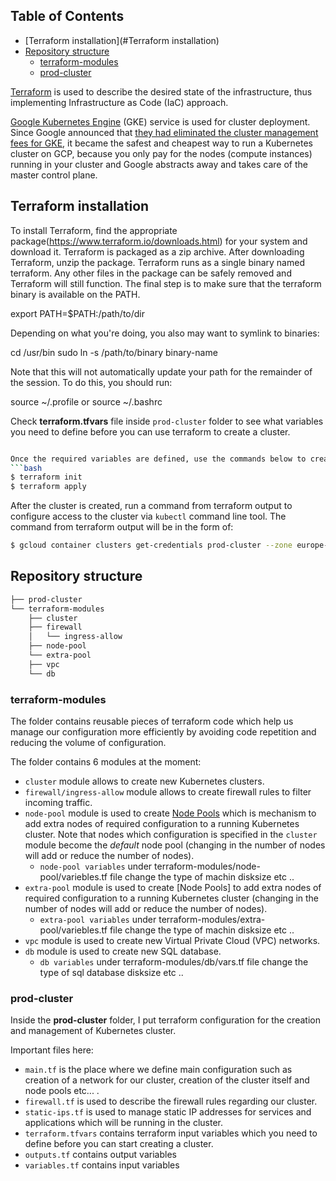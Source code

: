## Table of Contents
* [Terraform installation](#Terraform installation)
* [Repository structure](#repository-structure)
   * [terraform-modules](#terraform-modules)
   * [prod-cluster](#prod-cluster)


[Terraform](https://www.terraform.io/) is used to describe the desired state of the infrastructure, thus implementing Infrastructure as Code (IaC) approach.

[Google Kubernetes Engine](https://cloud.google.com/kubernetes-engine/) (GKE) service is used for cluster deployment. Since Google announced that [they had eliminated the cluster management fees for GKE](https://cloudplatform.googleblog.com/2017/11/Cutting-Cluster-Management-Fees-on-Google-Kubernetes-Engine.html), it became the safest and cheapest way to run a Kubernetes cluster on GCP, because you only pay for the nodes (compute instances) running in your cluster and Google abstracts away and takes care of the master control plane.  


## Terraform installation
To install Terraform, find the appropriate package(https://www.terraform.io/downloads.html) for your system and download it. Terraform is packaged as a zip archive.
After downloading Terraform, unzip the package. Terraform runs as a single binary named terraform. Any other files in the package can be safely removed and Terraform will still function.
The final step is to make sure that the terraform binary is available on the PATH.

export PATH=$PATH:/path/to/dir

Depending on what you're doing, you also may want to symlink to binaries:

cd /usr/bin
sudo ln -s /path/to/binary binary-name

Note that this will not automatically update your path for the remainder of the session. To do this, you should run:

source ~/.profile 
or
source ~/.bashrc



Check **terraform.tfvars** file inside `prod-cluster` folder to see what variables you need to define before you can use terraform to create a cluster.

```bash

Once the required variables are defined, use the commands below to create a Kubernetes cluster:
```bash
$ terraform init
$ terraform apply
```

After the cluster is created, run a command from terraform output to configure access to the cluster via `kubectl` command line tool. The command from terraform output will be in the form of:

```bash
$ gcloud container clusters get-credentials prod-cluster --zone europe-west3-b --project example-123456
```


## Repository structure
```bash
├── prod-cluster
└── terraform-modules
    ├── cluster
    ├── firewall
    │   └── ingress-allow
    ├── node-pool
    └── extra-pool
    ├── vpc
    └── db

```

### terraform-modules
The folder contains reusable pieces of terraform code which help us manage our configuration more efficiently by avoiding code repetition and reducing the volume of configuration.

The folder contains 6 modules at the moment:

* `cluster` module allows to create new Kubernetes clusters.
* `firewall/ingress-allow` module allows to create firewall rules to filter incoming traffic.
* `node-pool` module is used to create [Node Pools](https://cloud.google.com/kubernetes-engine/docs/concepts/node-pools) which is mechanism to add extra nodes of required configuration to a running Kubernetes cluster. Note that nodes which configuration is specified in the `cluster` module become the _default_ node pool (changing in the number of nodes will add or reduce the number of nodes).
  * `node-pool variables` under terraform-modules/node-pool/variebles.tf file change the type of machin disksize etc ..  
* `extra-pool` module is used to create [Node Pools] to add extra nodes of required configuration to a running Kubernetes cluster (changing in the number of nodes will add or reduce the number of nodes).  
  * `extra-pool variables` under terraform-modules/extra-pool/variebles.tf file change the type of machin disksize etc ..  
* `vpc` module is used to create new Virtual Private Cloud (VPC) networks.
* `db` module is used to create new SQL database.
  * `db variables` under terraform-modules/db/vars.tf file change the type of sql database disksize etc ..  
 
### prod-cluster
Inside the **prod-cluster** folder, I put terraform configuration for the creation and management  of Kubernetes cluster.

Important files here:

* `main.tf` is the place where we define main configuration such as creation of a network for our cluster, creation of the cluster itself and node pools etc... .
* `firewall.tf` is used to describe the firewall rules regarding our cluster.
* `static-ips.tf` is used to manage static IP addresses for services and applications which will be running in the cluster.
* `terraform.tfvars` contains terraform input variables which you need to define before you can start creating a cluster.
* `outputs.tf` contains output variables
* `variables.tf` contains input variables

